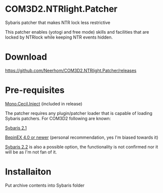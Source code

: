 # COM3D2.NTRlight.Patcher
Sybaris patcher that makes NTR lock less restrictive

This patcher enables (yotogi and free mode) skills and facilities that are locked by NTRlock while keeping NTR events hidden.

# Download
https://github.com/Neerhom/COM3D2.NTRlight.Patcher/releases

# Pre-requisites
[Mono.Cecil.Inject](https://github.com/denikson/Mono.Cecil.Inject) (included in release)

The patcher requires any plugin/patcher loader that is capable of loading Sybaris patchers. 
For COM3D2 following are known:

[Sybaris 2.1](https://ux.getuploader.com/cm3d2_j/download/68)

[BepinEX 4.0 or newer](https://github.com/BepInEx/BepInEx) (personal recommendation, yes I'm biased towards it)

[Sybaris 2.2](https://ux.getuploader.com/cm3d2_j/download/154) is also a possible option, the functionality is not confirmed nor it will be as I'm not fan of it.

# Installaiton
Put archive contents into Sybaris folder
